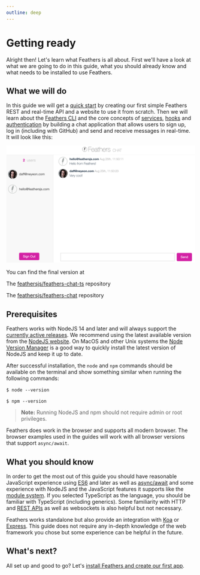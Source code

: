 ```yaml
---
outline: deep
---
```


# Getting ready

Alright then! Let's learn what Feathers is all about. First we'll have a look at what we are going to do in this guide, what you should already know and what needs to be installed to use Feathers.

## What we will do

In this guide we will get a [quick start](./starting.md) by creating our first simple Feathers REST and real-time API and a website to use it from scratch. Then we will learn about the [Feathers CLI](./generator.md) and the core concepts of [services](./services.md), [hooks](./hooks.md) and [authentication](./authentication.md) by building a chat application that allows users to sign up, log in (including with GitHub) and send and receive messages in real-time. It will look like this:

![The Feathers chat application](./assets/feathers-chat.png)

You can find the final version at

<Tabs group-name="Feathers Chat">

<Tab name="TypeScript" global-id="ts" >

The [feathersjs/feathers-chat-ts](https://github.com/feathersjs/feathers-chat-ts) repository

</Tab>
<Tab name="JavaScript" global-id="js">

The [feathersjs/feathers-chat](https://github.com/feathersjs/feathers-chat) repository

</Tab>

</Tabs>

## Prerequisites

Feathers works with NodeJS 14 and later and will always support the [currently active releases](https://github.com/nodejs/Release#release-schedule). We recommend using the latest available version from the [NodeJS website](https://nodejs.org/en/). On MacOS and other Unix systems the [Node Version Manager](https://github.com/creationix/nvm) is a good way to quickly install the latest version of NodeJS and keep it up to date.

After successful installation, the `node` and `npm` commands should be available on the terminal and show something similar when running the following commands:

```
$ node --version
```

```
$ npm --version
```

> __Note:__ Running NodeJS and npm should not require admin or root privileges.

Feathers does work in the browser and supports all modern browser. The browser examples used in the guides will work with all browser versions that support `async/await`.

## What you should know

In order to get the most out of this guide you should have reasonable JavaScript experience using [ES6](http://es6-features.org/) and later as well as [async/await](https://developer.mozilla.org/en-US/docs/Web/JavaScript/Reference/Statements/async_function) and some experience with NodeJS and the JavaScript features it supports like the [module system](https://nodejs.org/api/modules.html). If you selected TypeScript as the language, you should be familiar with TypeScript (including generics). Some familiarity with HTTP and [REST APIs](https://en.wikipedia.org/wiki/Representational_state_transfer) as well as websockets is also helpful but not necessary.

Feathers works standalone but also provide an integration with [Koa](../../api/koa.md) or [Express](../../api/express.md). This guide does not require any in-depth knowledge of the web framework you chose but some experience can be helpful in the future.

## What's next?

All set up and good to go? Let's [install Feathers and create our first app](./starting.md).
